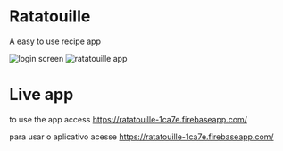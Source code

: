 # Ratatouille
A easy to use recipe app

![login screen](https://i.ibb.co/3pdXJH1/Screenshot-from-2020-10-30-20-11-29.png)
![ratatouille app](https://i.ibb.co/9HVFhJG/Screenshot-from-2020-10-30-19-40-45.pngg)

# Live app
to use the app access https://ratatouille-1ca7e.firebaseapp.com/

para usar o aplicativo acesse https://ratatouille-1ca7e.firebaseapp.com/
